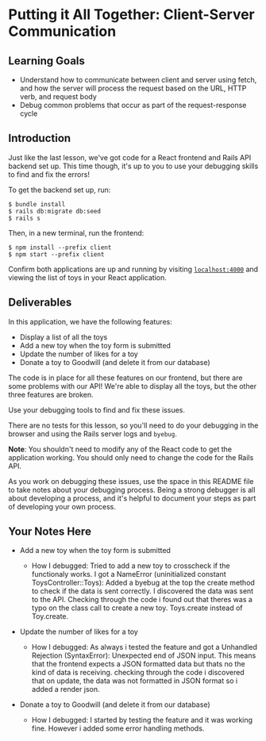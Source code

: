 # Putting it All Together: Client-Server Communication

## Learning Goals

- Understand how to communicate between client and server using fetch, and how
  the server will process the request based on the URL, HTTP verb, and request
  body
- Debug common problems that occur as part of the request-response cycle

## Introduction

Just like the last lesson, we've got code for a React frontend and Rails API
backend set up. This time though, it's up to you to use your debugging skills to
find and fix the errors!

To get the backend set up, run:

```console
$ bundle install
$ rails db:migrate db:seed
$ rails s
```

Then, in a new terminal, run the frontend:

```console
$ npm install --prefix client
$ npm start --prefix client
```

Confirm both applications are up and running by visiting
[`localhost:4000`](http://localhost:4000) and viewing the list of toys in your
React application.

## Deliverables

In this application, we have the following features:

- Display a list of all the toys
- Add a new toy when the toy form is submitted
- Update the number of likes for a toy
- Donate a toy to Goodwill (and delete it from our database)

The code is in place for all these features on our frontend, but there are some
problems with our API! We're able to display all the toys, but the other three
features are broken.

Use your debugging tools to find and fix these issues.

There are no tests for this lesson, so you'll need to do your debugging in the
browser and using the Rails server logs and `byebug`.

**Note**: You shouldn't need to modify any of the React code to get the
application working. You should only need to change the code for the Rails API.

As you work on debugging these issues, use the space in this README file to take
notes about your debugging process. Being a strong debugger is all about
developing a process, and it's helpful to document your steps as part of
developing your own process.

## Your Notes Here

- Add a new toy when the toy form is submitted

  - How I debugged:
  Tried to add a new toy to crosscheck if the functionaly works. I got a NameError (uninitialized constant ToysController::Toys):
  Added a byebug at the top the create method to check if the data is sent correctly. I discovered the data was sent to the API.
  Checking through the code i found out that theres was a typo on the class call to create a new toy. Toys.create instead of Toy.create.

- Update the number of likes for a toy

  - How I debugged:
  As always i tested the feature and got a Unhandled Rejection (SyntaxError): Unexpected end of JSON input. This means that the frontend
  expects a JSON formatted data but thats no the kind of data is receiving. checking through the code i discovered that on update,
  the data was not formatted in JSON format so i added a render json.

- Donate a toy to Goodwill (and delete it from our database)

  - How I debugged:
  I started by testing the feature and it was working fine. However i added some error handling methods.
